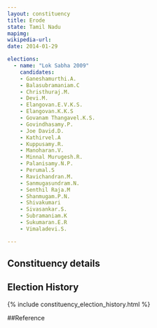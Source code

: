 ```yaml
---
layout: constituency
title: Erode
state: Tamil Nadu
mapimg: 
wikipedia-url: 
date: 2014-01-29

elections: 
  - name: "Lok Sabha 2009"
    candidates: 
    - Ganeshamurthi.A. 
    - Balasubramaniam.C 
    - Christhuraj.M. 
    - Devi.M. 
    - Elangovan.E.V.K.S. 
    - Elangovan.K.K.S 
    - Govanam Thangavel.K.S. 
    - Govindhasamy.P. 
    - Joe David.D. 
    - Kathirvel.A 
    - Kuppusamy.R. 
    - Manoharan.V. 
    - Minnal Murugesh.R. 
    - Palanisamy.N.P. 
    - Perumal.S 
    - Ravichandran.M. 
    - Sanmugasundram.N. 
    - Senthil Raja.M 
    - Shanmugam.P.N. 
    - Shivakumari 
    - Sivasankar.S. 
    - Subramaniam.K 
    - Sukumaran.E.R 
    - Vimaladevi.S. 

---
```

## Constituency details


## Election History
{% include constituency_election_history.html %}

##Reference
